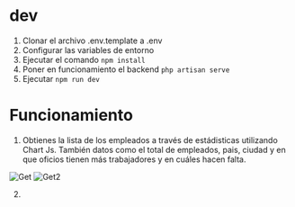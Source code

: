 # dev
1. Clonar el archivo .env.template a .env
2. Configurar las variables de entorno
3. Ejecutar el comando ```npm install```
4. Poner en funcionamiento el backend
   ``` php artisan serve ```
5. Ejecutar ```npm run dev```

# Funcionamiento

1. Obtienes la lista de los empleados a través de estádisticas utilizando Chart Js. También datos como el total de empleados, pais, ciudad y en que oficios tienen más trabajadores y en cuáles hacen falta.

![Get](https://imgur.com/7T2XnUA.png) 
![Get2](https://imgur.com/0LCElgx.png)
 
2. 


